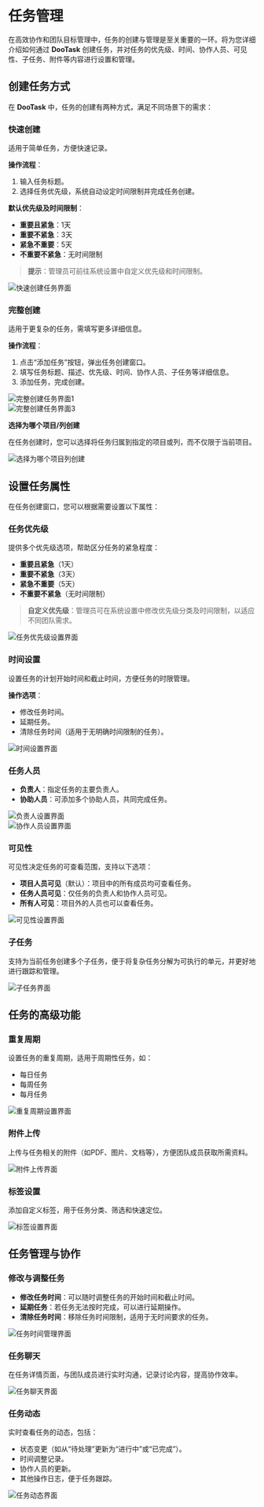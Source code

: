 # 任务管理

在高效协作和团队目标管理中，任务的创建与管理是至关重要的一环。将为您详细介绍如何通过 **DooTask** 创建任务，并对任务的优先级、时间、协作人员、可见性、子任务、附件等内容进行设置和管理。


## 创建任务方式

在 **DooTask** 中，任务的创建有两种方式，满足不同场景下的需求：

### 快速创建

适用于简单任务，方便快速记录。

**操作流程**：
1. 输入任务标题。
2. 选择任务优先级，系统自动设定时间限制并完成任务创建。

**默认优先级及时间限制**：
- **重要且紧急**：1天
- **重要不紧急**：3天
- **紧急不重要**：5天
- **不重要不紧急**：无时间限制

> **提示**：管理员可前往系统设置中自定义优先级和时间限制。

![快速创建任务界面](/images/zh/pro_task_pic_1.png)


### 完整创建

适用于更复杂的任务，需填写更多详细信息。

**操作流程**：
1. 点击“添加任务”按钮，弹出任务创建窗口。
2. 填写任务标题、描述、优先级、时间、协作人员、子任务等详细信息。
3. 添加任务，完成创建。

![完整创建任务界面1](/images/zh/pro_task_pic_2.png)  
![完整创建任务界面3](/images/zh/pro_task_pic_3.png)

**选择为哪个项目/列创建**

在任务创建时，您可以选择将任务归属到指定的项目或列，而不仅限于当前项目。

![选择为哪个项目列创建](/images/zh/pro_task_pic_4.png)


## 设置任务属性

在任务创建窗口，您可以根据需要设置以下属性：

### 任务优先级

提供多个优先级选项，帮助区分任务的紧急程度：
- **重要且紧急**（1天）
- **重要不紧急**（3天）
- **紧急不重要**（5天）
- **不重要不紧急**（无时间限制）

> **自定义优先级**：管理员可在系统设置中修改优先级分类及时间限制，以适应不同团队需求。

![任务优先级设置界面](/images/zh/pro_task_pic_20.png)


### 时间设置

设置任务的计划开始时间和截止时间，方便任务的时限管理。

**操作选项**：
- 修改任务时间。
- 延期任务。
- 清除任务时间（适用于无明确时间限制的任务）。

![时间设置界面](/images/zh/pro_task_pic_19.png)


### 任务人员

- **负责人**：指定任务的主要负责人。
- **协助人员**：可添加多个协助人员，共同完成任务。

![负责人设置界面](/images/zh/pro_task_pic_5.png)  
![协作人员设置界面](/images/zh/pro_task_pic_6.png)


### 可见性

可见性决定任务的可查看范围，支持以下选项：
- **项目人员可见**（默认）：项目中的所有成员均可查看任务。
- **任务人员可见**：仅任务的负责人和协作人员可见。
- **所有人可见**：项目外的人员也可以查看任务。

![可见性设置界面](/images/zh/pro_task_pic_18.png)


### 子任务

支持为当前任务创建多个子任务，便于将复杂任务分解为可执行的单元，并更好地进行跟踪和管理。

![子任务界面](/images/zh/pro_task_pic_17.png)


## 任务的高级功能

### 重复周期

设置任务的重复周期，适用于周期性任务，如：
- 每日任务
- 每周任务
- 每月任务

![重复周期设置界面](/images/zh/pro_task_pic_16.png)


### 附件上传

上传与任务相关的附件（如PDF、图片、文档等），方便团队成员获取所需资料。

![附件上传界面](/images/zh/pro_task_pic_15.png)


### 标签设置

添加自定义标签，用于任务分类、筛选和快速定位。

![标签设置界面](/images/zh/pro_task_pic_14.png)


## 任务管理与协作

### 修改与调整任务

- **修改任务时间**：可以随时调整任务的开始时间和截止时间。
- **延期任务**：若任务无法按时完成，可以进行延期操作。
- **清除任务时间**：移除任务时间限制，适用于无时间要求的任务。

![任务时间管理界面](/images/zh/pro_task_pic_8.png)


### 任务聊天

在任务详情页面，与团队成员进行实时沟通，记录讨论内容，提高协作效率。

![任务聊天界面](/images/zh/pro_task_pic_12.png)


### 任务动态

实时查看任务的动态，包括：
- 状态变更（如从“待处理”更新为“进行中”或“已完成”）。
- 时间调整记录。
- 协作人员的更新。
- 其他操作日志，便于任务跟踪。

![任务动态界面](/images/zh/pro_task_pic_13.png)
